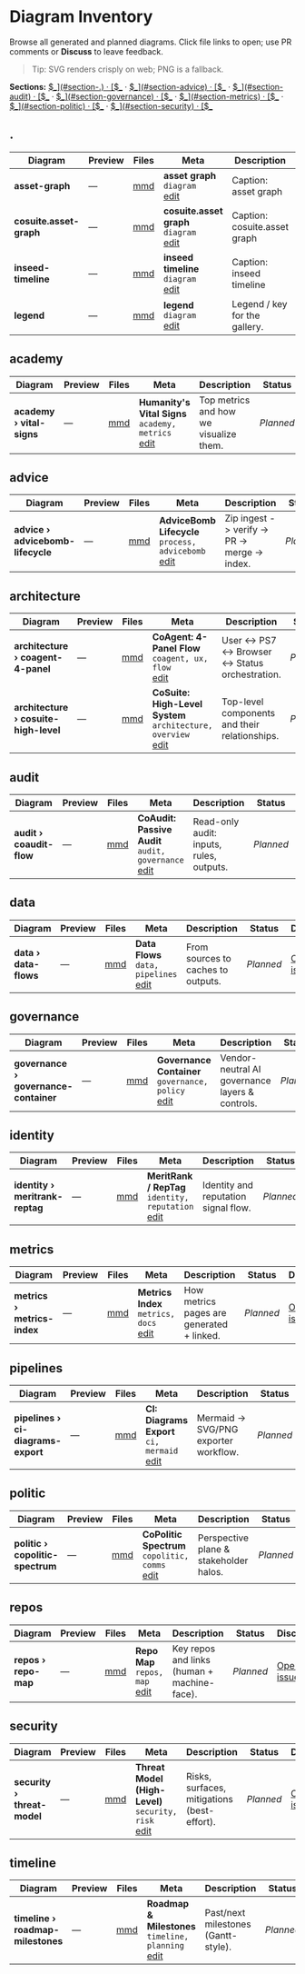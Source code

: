 # Diagram Inventory

Browse all generated and planned diagrams. Click file links to open; use PR comments or **Discuss** to leave feedback.

> Tip: SVG renders crisply on web; PNG is a fallback.

**Sections:** [$_](#section-.) · [$_](#section-academy) · [$_](#section-advice) · [$_](#section-architecture) · [$_](#section-audit) · [$_](#section-data) · [$_](#section-governance) · [$_](#section-identity) · [$_](#section-metrics) · [$_](#section-pipelines) · [$_](#section-politic) · [$_](#section-repos) · [$_](#section-security) · [$_](#section-timeline)


## .
<a id='section-.'></a>

| Diagram | Preview | Files | Meta | Description | **Status** | Discuss |
|---|---|---|---|---|---|---|
| **asset-graph** | — | [mmd](/docs/diagrams/render/asset-graph.mmd) | **asset graph**<br/><code>diagram</code><br/>[edit](/docs/diagrams/meta/asset-graph.mmd.json) | Caption: asset graph | _Planned_ | [Open issue](https://github.com/rickballard/CoCivium/issues/new?title=Diagram%3A%20asset-graph&body=Please%20review%20the%20diagram%20below%20and%20leave%20comments%2Fsuggestions.%0A%0AFiles%3A%0A%0AContext%3A%20created%20via%20docs%2Fdiagrams%20pipeline.&labels=diagram,design&assignees=rickballard) |
| **cosuite.asset-graph** | — | [mmd](/docs/diagrams/render/cosuite.asset-graph.mmd) | **cosuite.asset graph**<br/><code>diagram</code><br/>[edit](/docs/diagrams/meta/cosuite.asset-graph.mmd.json) | Caption: cosuite.asset graph | _Planned_ | [Open issue](https://github.com/rickballard/CoCivium/issues/new?title=Diagram%3A%20cosuite.asset-graph&body=Please%20review%20the%20diagram%20below%20and%20leave%20comments%2Fsuggestions.%0A%0AFiles%3A%0A%0AContext%3A%20created%20via%20docs%2Fdiagrams%20pipeline.&labels=diagram,design&assignees=rickballard) |
| **inseed-timeline** | — | [mmd](/docs/diagrams/render/inseed-timeline.mmd) | **inseed timeline**<br/><code>diagram</code><br/>[edit](/docs/diagrams/meta/inseed-timeline.mmd.json) | Caption: inseed timeline | _Planned_ | [Open issue](https://github.com/rickballard/CoCivium/issues/new?title=Diagram%3A%20inseed-timeline&body=Please%20review%20the%20diagram%20below%20and%20leave%20comments%2Fsuggestions.%0A%0AFiles%3A%0A%0AContext%3A%20created%20via%20docs%2Fdiagrams%20pipeline.&labels=diagram,design&assignees=rickballard) |
| **legend** | — | [mmd](/docs/diagrams/render/legend.mmd) | **legend**<br/><code>diagram</code><br/>[edit](/docs/diagrams/meta/legend.mmd.json) | Legend / key for the gallery. | _Planned_ | [Open issue](https://github.com/rickballard/CoCivium/issues/new?title=Diagram%3A%20legend&body=Please%20review%20the%20diagram%20below%20and%20leave%20comments%2Fsuggestions.%0A%0AFiles%3A%0A%0AContext%3A%20created%20via%20docs%2Fdiagrams%20pipeline.&labels=diagram,design&assignees=rickballard) |

## academy
<a id='section-academy'></a>

| Diagram | Preview | Files | Meta | Description | **Status** | Discuss |
|---|---|---|---|---|---|---|
| **academy › vital-signs** | — | [mmd](/docs/diagrams/render/academy/vital-signs.mmd) | **Humanity's Vital Signs**<br/><code>academy, metrics</code><br/>[edit](/docs/diagrams/meta/academy__vital-signs.mmd.json) | Top metrics and how we visualize them. | _Planned_ | [Open issue](https://github.com/rickballard/CoCivium/issues/new?title=Diagram%3A%20academy%2Fvital-signs&body=Please%20review%20the%20diagram%20below%20and%20leave%20comments%2Fsuggestions.%0A%0AFiles%3A%0A%0AContext%3A%20created%20via%20docs%2Fdiagrams%20pipeline.&labels=diagram,design&assignees=rickballard) |

## advice
<a id='section-advice'></a>

| Diagram | Preview | Files | Meta | Description | **Status** | Discuss |
|---|---|---|---|---|---|---|
| **advice › advicebomb-lifecycle** | — | [mmd](/docs/diagrams/render/advice/advicebomb-lifecycle.mmd) | **AdviceBomb Lifecycle**<br/><code>process, advicebomb</code><br/>[edit](/docs/diagrams/meta/advice__advicebomb-lifecycle.mmd.json) | Zip ingest -> verify -> PR -> merge -> index. | _Planned_ | [Open issue](https://github.com/rickballard/CoCivium/issues/new?title=Diagram%3A%20advice%2Fadvicebomb-lifecycle&body=Please%20review%20the%20diagram%20below%20and%20leave%20comments%2Fsuggestions.%0A%0AFiles%3A%0A%0AContext%3A%20created%20via%20docs%2Fdiagrams%20pipeline.&labels=diagram,design&assignees=rickballard) |

## architecture
<a id='section-architecture'></a>

| Diagram | Preview | Files | Meta | Description | **Status** | Discuss |
|---|---|---|---|---|---|---|
| **architecture › coagent-4-panel** | — | [mmd](/docs/diagrams/render/architecture/coagent-4-panel.mmd) | **CoAgent: 4-Panel Flow**<br/><code>coagent, ux, flow</code><br/>[edit](/docs/diagrams/meta/architecture__coagent-4-panel.mmd.json) | User <-> PS7 <-> Browser <-> Status orchestration. | _Planned_ | [Open issue](https://github.com/rickballard/CoCivium/issues/new?title=Diagram%3A%20architecture%2Fcoagent-4-panel&body=Please%20review%20the%20diagram%20below%20and%20leave%20comments%2Fsuggestions.%0A%0AFiles%3A%0A%0AContext%3A%20created%20via%20docs%2Fdiagrams%20pipeline.&labels=diagram,design&assignees=rickballard) |
| **architecture › cosuite-high-level** | — | [mmd](/docs/diagrams/render/architecture/cosuite-high-level.mmd) | **CoSuite: High-Level System**<br/><code>architecture, overview</code><br/>[edit](/docs/diagrams/meta/architecture__cosuite-high-level.mmd.json) | Top-level components and their relationships. | _Planned_ | [Open issue](https://github.com/rickballard/CoCivium/issues/new?title=Diagram%3A%20architecture%2Fcosuite-high-level&body=Please%20review%20the%20diagram%20below%20and%20leave%20comments%2Fsuggestions.%0A%0AFiles%3A%0A%0AContext%3A%20created%20via%20docs%2Fdiagrams%20pipeline.&labels=diagram,design&assignees=rickballard) |

## audit
<a id='section-audit'></a>

| Diagram | Preview | Files | Meta | Description | **Status** | Discuss |
|---|---|---|---|---|---|---|
| **audit › coaudit-flow** | — | [mmd](/docs/diagrams/render/audit/coaudit-flow.mmd) | **CoAudit: Passive Audit**<br/><code>audit, governance</code><br/>[edit](/docs/diagrams/meta/audit__coaudit-flow.mmd.json) | Read-only audit: inputs, rules, outputs. | _Planned_ | [Open issue](https://github.com/rickballard/CoCivium/issues/new?title=Diagram%3A%20audit%2Fcoaudit-flow&body=Please%20review%20the%20diagram%20below%20and%20leave%20comments%2Fsuggestions.%0A%0AFiles%3A%0A%0AContext%3A%20created%20via%20docs%2Fdiagrams%20pipeline.&labels=diagram,design&assignees=rickballard) |

## data
<a id='section-data'></a>

| Diagram | Preview | Files | Meta | Description | **Status** | Discuss |
|---|---|---|---|---|---|---|
| **data › data-flows** | — | [mmd](/docs/diagrams/render/data/data-flows.mmd) | **Data Flows**<br/><code>data, pipelines</code><br/>[edit](/docs/diagrams/meta/data__data-flows.mmd.json) | From sources to caches to outputs. | _Planned_ | [Open issue](https://github.com/rickballard/CoCivium/issues/new?title=Diagram%3A%20data%2Fdata-flows&body=Please%20review%20the%20diagram%20below%20and%20leave%20comments%2Fsuggestions.%0A%0AFiles%3A%0A%0AContext%3A%20created%20via%20docs%2Fdiagrams%20pipeline.&labels=diagram,design&assignees=rickballard) |

## governance
<a id='section-governance'></a>

| Diagram | Preview | Files | Meta | Description | **Status** | Discuss |
|---|---|---|---|---|---|---|
| **governance › governance-container** | — | [mmd](/docs/diagrams/render/governance/governance-container.mmd) | **Governance Container**<br/><code>governance, policy</code><br/>[edit](/docs/diagrams/meta/governance__governance-container.mmd.json) | Vendor-neutral AI governance layers & controls. | _Planned_ | [Open issue](https://github.com/rickballard/CoCivium/issues/new?title=Diagram%3A%20governance%2Fgovernance-container&body=Please%20review%20the%20diagram%20below%20and%20leave%20comments%2Fsuggestions.%0A%0AFiles%3A%0A%0AContext%3A%20created%20via%20docs%2Fdiagrams%20pipeline.&labels=diagram,design&assignees=rickballard) |

## identity
<a id='section-identity'></a>

| Diagram | Preview | Files | Meta | Description | **Status** | Discuss |
|---|---|---|---|---|---|---|
| **identity › meritrank-reptag** | — | [mmd](/docs/diagrams/render/identity/meritrank-reptag.mmd) | **MeritRank / RepTag**<br/><code>identity, reputation</code><br/>[edit](/docs/diagrams/meta/identity__meritrank-reptag.mmd.json) | Identity and reputation signal flow. | _Planned_ | [Open issue](https://github.com/rickballard/CoCivium/issues/new?title=Diagram%3A%20identity%2Fmeritrank-reptag&body=Please%20review%20the%20diagram%20below%20and%20leave%20comments%2Fsuggestions.%0A%0AFiles%3A%0A%0AContext%3A%20created%20via%20docs%2Fdiagrams%20pipeline.&labels=diagram,design&assignees=rickballard) |

## metrics
<a id='section-metrics'></a>

| Diagram | Preview | Files | Meta | Description | **Status** | Discuss |
|---|---|---|---|---|---|---|
| **metrics › metrics-index** | — | [mmd](/docs/diagrams/render/metrics/metrics-index.mmd) | **Metrics Index**<br/><code>metrics, docs</code><br/>[edit](/docs/diagrams/meta/metrics__metrics-index.mmd.json) | How metrics pages are generated + linked. | _Planned_ | [Open issue](https://github.com/rickballard/CoCivium/issues/new?title=Diagram%3A%20metrics%2Fmetrics-index&body=Please%20review%20the%20diagram%20below%20and%20leave%20comments%2Fsuggestions.%0A%0AFiles%3A%0A%0AContext%3A%20created%20via%20docs%2Fdiagrams%20pipeline.&labels=diagram,design&assignees=rickballard) |

## pipelines
<a id='section-pipelines'></a>

| Diagram | Preview | Files | Meta | Description | **Status** | Discuss |
|---|---|---|---|---|---|---|
| **pipelines › ci-diagrams-export** | — | [mmd](/docs/diagrams/render/pipelines/ci-diagrams-export.mmd) | **CI: Diagrams Export**<br/><code>ci, mermaid</code><br/>[edit](/docs/diagrams/meta/pipelines__ci-diagrams-export.mmd.json) | Mermaid -> SVG/PNG exporter workflow. | _Planned_ | [Open issue](https://github.com/rickballard/CoCivium/issues/new?title=Diagram%3A%20pipelines%2Fci-diagrams-export&body=Please%20review%20the%20diagram%20below%20and%20leave%20comments%2Fsuggestions.%0A%0AFiles%3A%0A%0AContext%3A%20created%20via%20docs%2Fdiagrams%20pipeline.&labels=diagram,design&assignees=rickballard) |

## politic
<a id='section-politic'></a>

| Diagram | Preview | Files | Meta | Description | **Status** | Discuss |
|---|---|---|---|---|---|---|
| **politic › copolitic-spectrum** | — | [mmd](/docs/diagrams/render/politic/copolitic-spectrum.mmd) | **CoPolitic Spectrum**<br/><code>copolitic, comms</code><br/>[edit](/docs/diagrams/meta/politic__copolitic-spectrum.mmd.json) | Perspective plane & stakeholder halos. | _Planned_ | [Open issue](https://github.com/rickballard/CoCivium/issues/new?title=Diagram%3A%20politic%2Fcopolitic-spectrum&body=Please%20review%20the%20diagram%20below%20and%20leave%20comments%2Fsuggestions.%0A%0AFiles%3A%0A%0AContext%3A%20created%20via%20docs%2Fdiagrams%20pipeline.&labels=diagram,design&assignees=rickballard) |

## repos
<a id='section-repos'></a>

| Diagram | Preview | Files | Meta | Description | **Status** | Discuss |
|---|---|---|---|---|---|---|
| **repos › repo-map** | — | [mmd](/docs/diagrams/render/repos/repo-map.mmd) | **Repo Map**<br/><code>repos, map</code><br/>[edit](/docs/diagrams/meta/repos__repo-map.mmd.json) | Key repos and links (human + machine-face). | _Planned_ | [Open issue](https://github.com/rickballard/CoCivium/issues/new?title=Diagram%3A%20repos%2Frepo-map&body=Please%20review%20the%20diagram%20below%20and%20leave%20comments%2Fsuggestions.%0A%0AFiles%3A%0A%0AContext%3A%20created%20via%20docs%2Fdiagrams%20pipeline.&labels=diagram,design&assignees=rickballard) |

## security
<a id='section-security'></a>

| Diagram | Preview | Files | Meta | Description | **Status** | Discuss |
|---|---|---|---|---|---|---|
| **security › threat-model** | — | [mmd](/docs/diagrams/render/security/threat-model.mmd) | **Threat Model (High-Level)**<br/><code>security, risk</code><br/>[edit](/docs/diagrams/meta/security__threat-model.mmd.json) | Risks, surfaces, mitigations (best-effort). | _Planned_ | [Open issue](https://github.com/rickballard/CoCivium/issues/new?title=Diagram%3A%20security%2Fthreat-model&body=Please%20review%20the%20diagram%20below%20and%20leave%20comments%2Fsuggestions.%0A%0AFiles%3A%0A%0AContext%3A%20created%20via%20docs%2Fdiagrams%20pipeline.&labels=diagram,design&assignees=rickballard) |

## timeline
<a id='section-timeline'></a>

| Diagram | Preview | Files | Meta | Description | **Status** | Discuss |
|---|---|---|---|---|---|---|
| **timeline › roadmap-milestones** | — | [mmd](/docs/diagrams/render/timeline/roadmap-milestones.mmd) | **Roadmap & Milestones**<br/><code>timeline, planning</code><br/>[edit](/docs/diagrams/meta/timeline__roadmap-milestones.mmd.json) | Past/next milestones (Gantt-style). | _Planned_ | [Open issue](https://github.com/rickballard/CoCivium/issues/new?title=Diagram%3A%20timeline%2Froadmap-milestones&body=Please%20review%20the%20diagram%20below%20and%20leave%20comments%2Fsuggestions.%0A%0AFiles%3A%0A%0AContext%3A%20created%20via%20docs%2Fdiagrams%20pipeline.&labels=diagram,design&assignees=rickballard) |
